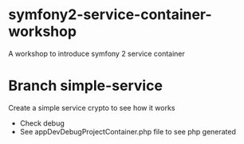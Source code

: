 # symfony2-service-container-workshop
A workshop to introduce symfony 2 service container

# Branch simple-service
Create a simple service crypto to see how it works
 - Check debug
 - See appDevDebugProjectContainer.php file to see php generated